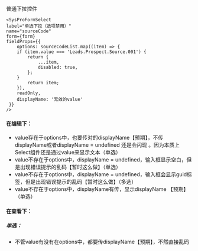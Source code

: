 普通下拉控件
```tsx
<SysProFormSelect
label="单选下拉（选项禁用）"
name="sourceCode"
form={form}
fieldProps={{
	options: sourceCodeList.map((item) => {
	if (item.value === 'Leads.Prospect.Source.001') {
		return {
			...item,
			disabled: true,
		};
	}
		return item;
	}),
	readOnly,
	displayName: '无效的value'
 }}
/>
```

#### 在编辑下：
- value存在于options中，也要传对的displayName【预期】，不传displayName或者displayName = undefined 还是会闪现 。因为本质上Select组件还是通过value来显示文本（单选）
- value不存在于options中，displayName = undefined，输入框显示空白，但是出现错误提示的乱码【暂时这么做】（单选）
- value不存在于options中，displayName = undefined，输入框会显示guid标签，但是出现错误提示的乱码【暂时这么做】（多选）
- value不存在于options中，displayName有传，显示displayName 【预期】（单选）

#### 在查看下：
##### 单选：
- 不管value有没有在options中，都要传displayName【预期】，不然直接乱码



